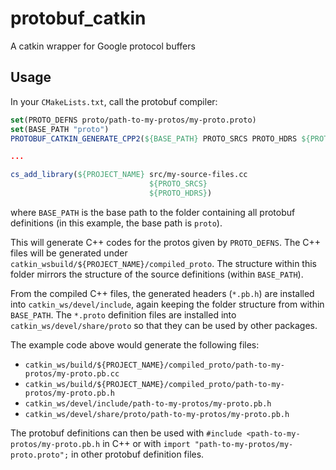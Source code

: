 protobuf_catkin
===============

A catkin wrapper for Google protocol buffers

## Usage
In your `CMakeLists.txt`, call the protobuf compiler:

```cmake
set(PROTO_DEFNS proto/path-to-my-protos/my-proto.proto)
set(BASE_PATH "proto")
PROTOBUF_CATKIN_GENERATE_CPP2(${BASE_PATH} PROTO_SRCS PROTO_HDRS ${PROTO_DEFNS}) 

...

cs_add_library(${PROJECT_NAME} src/my-source-files.cc
                               ${PROTO_SRCS}
                               ${PROTO_HDRS})
```
where `BASE_PATH` is the base path to the folder containing all protobuf definitions (in this example, the base path is `proto`).

This will generate C++ codes for the protos given by `PROTO_DEFNS`.
The C++ files will be generated under `catkin_wsbuild/${PROJECT_NAME}/compiled_proto`.
The structure within this folder mirrors the structure of the source definitions (within `BASE_PATH`).

From the compiled C++ files, the generated headers (`*.pb.h`) are installed into `catkin_ws/devel/include`, again keeping the folder structure from within `BASE_PATH`.
The `*.proto` definition files are installed into `catkin_ws/devel/share/proto` so that they can be used by other packages.

The example code above would generate the following files:
- `catkin_ws/build/${PROJECT_NAME}/compiled_proto/path-to-my-protos/my-proto.pb.cc`
- `catkin_ws/build/${PROJECT_NAME}/compiled_proto/path-to-my-protos/my-proto.pb.h`
- `catkin_ws/devel/include/path-to-my-protos/my-proto.pb.h`
- `catkin_ws/devel/share/proto/path-to-my-protos/my-proto.pb.h`

The protobuf definitions can then be used with `#include <path-to-my-protos/my-proto.pb.h` in C++ or with `import "path-to-my-protos/my-proto.proto";` in other protobuf definition files.
